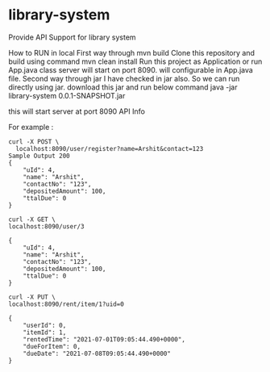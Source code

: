 # library-system
Provide API Support for library system


How to RUN in local
First way through mvn build
Clone this repository and build using command mvn clean install
Run this project as Application or run App.java class
server will start on port 8090. will configurable in App.java file.
Second way through jar
I have checked in jar also. So we can run directly using jar.
download this jar and run below command
java -jar library-system 0.0.1-SNAPSHOT.jar

this will start server at port 8090
API Info



For example :

```
curl -X POST \
  localhost:8090/user/register?name=Arshit&contact=123
Sample Output 200
{
    "uId": 4,
    "name": "Arshit",
    "contactNo": "123",
    "depositedAmount": 100,
    "ttalDue": 0
}

```

```
curl -X GET \
localhost:8090/user/3

{
    "uId": 4,
    "name": "Arshit",
    "contactNo": "123",
    "depositedAmount": 100,
    "ttalDue": 0
}

```

```
curl -X PUT \
localhost:8090/rent/item/1?uid=0

{
    "userId": 0,
    "itemId": 1,
    "rentedTime": "2021-07-01T09:05:44.490+0000",
    "dueForItem": 0,
    "dueDate": "2021-07-08T09:05:44.490+0000"
}


```

